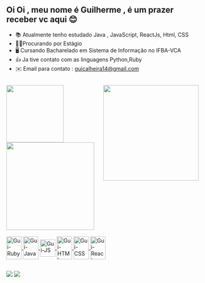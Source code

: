 ## Oi Oi , meu nome é Guilherme  , é um prazer receber vc aqui 😊


- 📚 Atualmente tenho estudado  Java , JavaScript, ReactJs, Html, CSS
- 🧑‍💼Procurando por Estágio 
- 🖥️ Cursando Bacharelado em Sistema de Informação no IFBA-VCA
- 👍 Ja tive contato com as linguagens Python,Ruby
- ✉️ Email para contato : guicalheira14@gmail.com


##
<img align="right" width="250px" src="https://static.vecteezy.com/ti/vetor-gratis/p3/2445475-jovem-programador-concentrando-se-em-tecnologias-de-programacao-e-codificacao-vetor.jpg"/>

<div align="left" >
  <a href="https://github.com/guicalheira">
  <img height="150em" src="https://github-readme-stats.vercel.app/api?username=guicalheira&show_icons=true&theme=algolia&count_private=true"/>
  <div align="left" >
  <a href="https://github.com/guicalheira">
  <img  height="230em"src="https://github-readme-stats.vercel.app/api/top-langs/?username=guicalheira&langs_count=7&theme=algolia"/>
</div>
<div style="display: inline_block"><br>
  <img align="center" alt="Gui-Ruby" height="60" width="40" src="https://cdn.jsdelivr.net/gh/devicons/devicon/icons/ruby/ruby-plain-wordmark.svg">
  <img align="center" alt="Gui-Java" height="60" width="40" src="https://cdn.jsdelivr.net/gh/devicons/devicon/icons/java/java-original-wordmark.svg">
  <img align="center" alt="Gui-JS" height="45" width="40" src="https://cdn.jsdelivr.net/gh/devicons/devicon/icons/javascript/javascript-plain.svg">
  <img align="center" alt="Gui-HTML"height="60" width= "40" src="https://cdn.jsdelivr.net/gh/devicons/devicon/icons/html5/html5-original.svg">
  <img align="center" alt="Gui-CSS"height="60" width= "40" src="https://cdn.jsdelivr.net/gh/devicons/devicon/icons/css3/css3-original.svg">
  <img align="center" alt ="Gui-React" height= "60" width = "40" src="https://cdn.jsdelivr.net/gh/devicons/devicon/icons/react/react-original-wordmark.svg">
</div>

##

</div>
<a href=https://www.instagram.com/calheira_gui/ target="_blank"><img src="https://img.shields.io/badge/-Instagram-%23E4405F?style=for-the-badge&logo=instagram&logoColor=white" target="_blank"></a>
 <a href=https://www.linkedin.com/in/guilherme-calheira-de-almeida-9bb9bb254/ target="_blank"><img src="https://img.shields.io/badge/-LinkedIn-%230077B5?style=for-the-badge&logo=linkedin&logoColor=white" target="_blank"></a>
</div>

